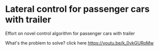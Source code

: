 # Lateral control for passenger cars with trailer

Effort on novel control algorithm for passenger cars with trailer

What's the problem to solve? click here https://youtu.be/k_0vkGURoMw
